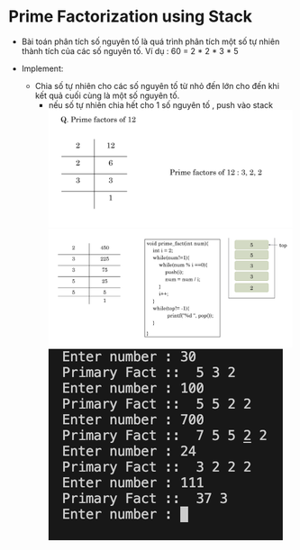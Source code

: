 # Prime Factorization using Stack

-  Bài toán phân tích số nguyên tố là quá trình phân tích một số tự nhiên thành tích của các số nguyên tố.
Ví dụ : 60 = 2 * 2 * 3 * 5

- Implement:
    + Chia số tự nhiên cho các số nguyên tố từ nhỏ đến lớn cho đến khi kết quả cuối cùng là một số nguyên tố.
        + nếu số tự nhiên chia hết cho 1 số nguyên tố , push vào stack
![image](./img/img.png)
![image](./img/img2.png)
![image](./img/result.png)